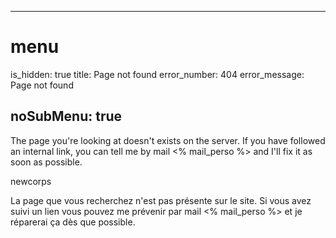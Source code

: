 ----- 
# menu
is_hidden: true
title: Page not found
error_number: 404
error_message: Page not found

noSubMenu: true
-----
The page you're looking at doesn't exists on the server.
If you have followed an internal link, you can tell me by mail <% mail_perso %> and I'll fix it as soon as possible.

newcorps

La page que vous recherchez n'est pas présente sur le site.
Si vous avez suivi un lien vous pouvez me prévenir par mail <% mail_perso %> et je réparerai ça dès que possible.
